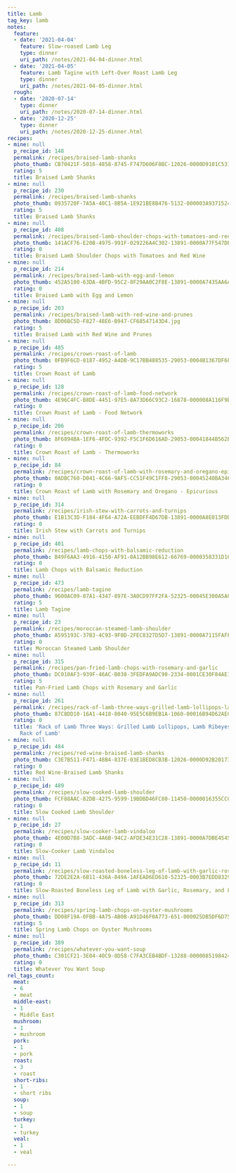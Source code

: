```yaml
---
title: Lamb
tag_key: lamb
notes:
  feature:
  - date: '2021-04-04'
    feature: Slow-roased Lamb Leg
    type: dinner
    uri_path: /notes/2021-04-04-dinner.html
  - date: '2021-04-05'
    feature: Lamb Tagine with Left-Over Roast Lamb Leg
    type: dinner
    uri_path: /notes/2021-04-05-dinner.html
  rough:
  - date: '2020-07-14'
    type: dinner
    uri_path: /notes/2020-07-14-dinner.html
  - date: '2020-12-25'
    type: dinner
    uri_path: /notes/2020-12-25-dinner.html
recipes:
- mine: null
  p_recipe_id: 148
  permalink: /recipes/braised-lamb-shanks
  photo_thumb: CB70421F-5016-4858-8745-F747D606F8BC-12026-0000D9101C53110B.jpg
  rating: 5
  title: Braised Lamb Shanks
- mine: null
  p_recipe_id: 230
  permalink: /recipes/braised-lamb-shanks
  photo_thumb: 0935720F-7A5A-40C1-8B5A-1E921BE8B476-5132-000003A93715244B.jpg
  rating: 5
  title: Braised Lamb Shanks
- mine: null
  p_recipe_id: 408
  permalink: /recipes/braised-lamb-shoulder-chops-with-tomatoes-and-red-wine
  photo_thumb: 141ACF76-E20B-4975-991F-029226A4C302-13891-0000A77F547DB15F.jpg
  rating: 0
  title: Braised Lamb Shoulder Chops with Tomatoes and Red Wine
- mine: null
  p_recipe_id: 214
  permalink: /recipes/braised-lamb-with-egg-and-lemon
  photo_thumb: 452A5100-63DA-4BFD-95C2-8F29AA0C2F8E-13891-0000A7435AA6AEFD.jpg
  rating: 0
  title: Braised Lamb with Egg and Lemon
- mine: null
  p_recipe_id: 203
  permalink: /recipes/braised-lamb-with-red-wine-and-prunes
  photo_thumb: 8D06BC5D-F827-48E6-B947-CF68547143D4.jpg
  rating: 5
  title: Braised Lamb with Red Wine and Prunes
- mine: null
  p_recipe_id: 485
  permalink: /recipes/crown-roast-of-lamb
  photo_thumb: 0FB9F6CD-8187-4952-A4DB-9C17BB488535-29053-0004B1367DF6F80C.jpg
  rating: 5
  title: Crown Roast of Lamb
- mine: null
  p_recipe_id: 128
  permalink: /recipes/crown-roast-of-lamb-food-network
  photo_thumb: 4E96C4FC-B8DE-4451-97E5-8A73D66C93C2-16878-000008A116F9D8ED.jpg
  rating: 0
  title: Crown Roast of Lamb - Food Network
- mine: null
  p_recipe_id: 206
  permalink: /recipes/crown-roast-of-lamb-thermoworks
  photo_thumb: 8F6894BA-1EF6-4FDC-9392-F5C1F6D616AD-29053-00041844B562EBFB.jpg
  rating: 0
  title: Crown Roast of Lamb - Thermoworks
- mine: null
  p_recipe_id: 84
  permalink: /recipes/crown-roast-of-lamb-with-rosemary-and-oregano-epicurious
  photo_thumb: 0ADBC760-D041-4C66-9AF5-CC51F49C1FF8-29053-00045240BA346DF8.jpg
  rating: 0
  title: Crown Roast of Lamb with Rosemary and Oregano - Epicurious
- mine: null
  p_recipe_id: 314
  permalink: /recipes/irish-stew-with-carrots-and-turnips
  photo_thumb: E1B13C3D-F184-4F64-A72A-EEBDFF4D67DB-13891-0000A8E013FDD867.jpg
  rating: 0
  title: Irish Stew with Carrots and Turnips
- mine: null
  p_recipe_id: 401
  permalink: /recipes/lamb-chops-with-balsamic-reduction
  photo_thumb: B49F6AA3-4916-4150-AF91-0A12BB98E612-66769-0000358331D1622E.jpg
  rating: 0
  title: Lamb Chops with Balsamic Reduction
- mine: null
  p_recipe_id: 473
  permalink: /recipes/lamb-tagine
  photo_thumb: 9600AC09-87A1-4347-897E-3A0CD97FF2FA-52325-00045E300A5A06E8.jpg
  rating: 5
  title: Lamb Tagine
- mine: null
  p_recipe_id: 23
  permalink: /recipes/moroccan-steamed-lamb-shoulder
  photo_thumb: A595193C-37B3-4C93-9F0D-2FEC8327D5D7-13891-0000A7115FAFFFF5.jpg
  rating: 0
  title: Moroccan Steamed Lamb Shoulder
- mine: null
  p_recipe_id: 315
  permalink: /recipes/pan-fried-lamb-chops-with-rosemary-and-garlic
  photo_thumb: DC010AF3-939F-46AC-B038-3FEDFA9ADC90-2334-0001CE30F84AE143.jpg
  rating: 5
  title: Pan-Fried Lamb Chops with Rosemary and Garlic
- mine: null
  p_recipe_id: 261
  permalink: /recipes/rack-of-lamb-three-ways-grilled-lamb-lollipops-lamb-ribeyes-and-whole-rack-of-lamb
  photo_thumb: 87C8DD10-16A1-4418-8040-95E5C6B9EB1A-1060-00016B94D62AECE4.jpg
  rating: 0
  title: 'Rack of Lamb Three Ways: Grilled Lamb Lollipops, Lamb Ribeyes, and Whole
    Rack of Lamb'
- mine: null
  p_recipe_id: 484
  permalink: /recipes/red-wine-braised-lamb-shanks
  photo_thumb: C3E7B511-F471-48B4-837E-03E1BED8CB3B-12026-0000D92B20173A0B.jpg
  rating: 0
  title: Red Wine-Braised Lamb Shanks
- mine: null
  p_recipe_id: 489
  permalink: /recipes/slow-cooked-lamb-shoulder
  photo_thumb: FCF88AAC-82DB-4275-9599-19BDBD46FC80-11450-0000016355CC0A0B.jpg
  rating: 0
  title: Slow Cooked Lamb Shoulder
- mine: null
  p_recipe_id: 27
  permalink: /recipes/slow-cooker-lamb-vindaloo
  photo_thumb: 4E00D7B8-3ADC-4A6B-94C2-AFDE34E31C28-13891-0000A7DBE4545D78.jpg
  rating: 0
  title: Slow-Cooker Lamb Vindaloo
- mine: null
  p_recipe_id: 11
  permalink: /recipes/slow-roasted-boneless-leg-of-lamb-with-garlic-rosemary-and-lemon
  photo_thumb: 72DE2E2A-6B11-436A-849A-1AFEAD6ED610-52325-0003B7EDD8329FC1.jpg
  rating: 0
  title: Slow-Roasted Boneless Leg of Lamb with Garlic, Rosemary, and Lemon
- mine: null
  p_recipe_id: 313
  permalink: /recipes/spring-lamb-chops-on-oyster-mushrooms
  photo_thumb: DD08F19A-0FBB-4A75-AB0B-A91D46F0A773-651-000025DB5DF6D759.jpg
  rating: 5
  title: Spring Lamb Chops on Oyster Mushrooms
- mine: null
  p_recipe_id: 389
  permalink: /recipes/whatever-you-want-soup
  photo_thumb: C301CF21-3E04-40C9-8D58-C7FA3CEB4BDF-13288-0000085198424F30.jpg
  rating: 0
  title: Whatever You Want Soup
rel_tags_count:
  meat:
  - 6
  - meat
  middle-east:
  - 1
  - Middle East
  mushroom:
  - 1
  - mushroom
  pork:
  - 1
  - pork
  roast:
  - 3
  - roast
  short-ribs:
  - 1
  - short ribs
  soup:
  - 1
  - soup
  turkey:
  - 1
  - turkey
  veal:
  - 1
  - veal

---
```

